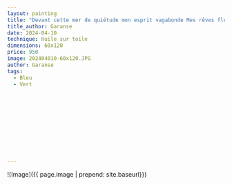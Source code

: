 ```yaml
---
layout: painting
title: "Devant cette mer de quiétude mon esprit vagabonde Mes rêves fleurissent Le printemps envahit mon coeur..." 							 
title_author: Garanse                                                 
date: 2024-04-10
technique: Huile sur toile 
dimensions: 60x120
price: 950
image: 202404010-60x120.JPG 
author: Garanse
tags:
  - Bleu
  - Vert
  
  
  
  
  
  
  
  
  
  
  
---
```

![Image]({{ page.image | prepend: site.baseurl}})

